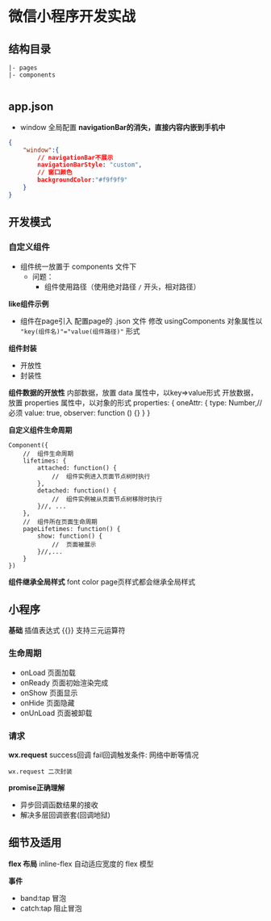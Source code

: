 # 微信小程序开发实战

## 结构目录
```
|- pages
|- components


```


## app.json
-   window 全局配置
**navigationBar的消失，直接内容内嵌到手机中**
```json
{
    "window":{
        // navigationBar不展示
        navigationBarStyle: "custom",
        // 窗口颜色
        backgroundColor:"#f9f9f9"
    }
}
```


## 开发模式

### 自定义组件
-   组件统一放置于 components 文件下
    +   问题： 
        *   组件使用路径（使用绝对路径 `/` 开头，相对路径）

**like组件示例**
-   组件在page引入 配置page的 .json 文件 修改 usingComponents 对象属性以 `"key(组件名)"="value(组件路径)"` 形式

**组件封装**
-   开放性
-   封装性

**组件数据的开放性**
内部数据，放置 data 属性中，以key=>value形式
开放数据，放置 properties 属性中，以对象的形式
properties: {
    oneAttr: {
        type: Number,//  必须
        value: true,
        observer: function () {}
    }
}

**自定义组件生命周期**
```JS
Component({
    //  组件生命周期
    lifetimes: {
        attached: function() {
            //  组件实例进入页面节点树时执行
        },
        detached: function() {
            //  组件实例被从页面节点树移除时执行
        }//, ...
    },
    //  组件所在页面生命周期
    pageLifetimes: function() {
        show: function() {
            //  页面被展示
        }//,...
    }
})
```

**组件继承全局样式**
font color 
page页样式都会继承全局样式

## 小程序
**基础**
插值表达式 {{}}
支持三元运算符

### 生命周期
-   onLoad
    页面加载
-   onReady
    页面初始渲染完成
-   onShow
    页面显示
-   onHide
    页面隐藏
-   onUnLoad
    页面被卸载

### 请求
**wx.request**
success回调
fail回调触发条件:   网络中断等情况

`wx.request 二次封装`


**promise正确理解**
-   异步回调函数结果的接收
-   解决多层回调嵌套(回调地狱)

## 细节及适用
**flex 布局**
    inline-flex 自动适应宽度的 flex 模型


**事件**
-   band:tap 冒泡
-   catch:tap 阻止冒泡

